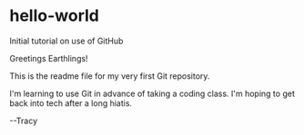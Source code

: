 # hello-world
Initial tutorial on use of GitHub

Greetings Earthlings!

This is the readme file for my very first Git repository. 

I'm learning to use Git in advance of taking a coding class. I'm hoping to get back into tech after a long hiatis.

--Tracy

